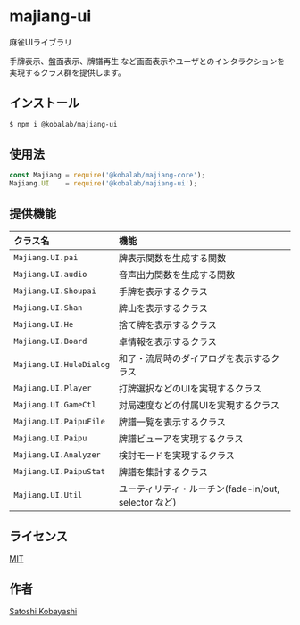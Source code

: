 # majiang-ui
麻雀UIライブラリ

手牌表示、盤面表示、牌譜再生 など画面表示やユーザとのインタラクションを実現するクラス群を提供します。

## インストール
```sh
$ npm i @kobalab/majiang-ui
```

## 使用法
```javascript
const Majiang = require('@kobalab/majiang-core');
Majiang.UI    = require('@kobalab/majiang-ui');
```

## 提供機能
| クラス名                | 機能
|:------------------------|:---------------------------------------------------
|``Majiang.UI.pai``       | 牌表示関数を生成する関数
|``Majiang.UI.audio``     | 音声出力関数を生成する関数
|``Majiang.UI.Shoupai``   | 手牌を表示するクラス
|``Majiang.UI.Shan``      | 牌山を表示するクラス
|``Majiang.UI.He``        | 捨て牌を表示するクラス
|``Majiang.UI.Board``     | 卓情報を表示するクラス
|``Majiang.UI.HuleDialog``| 和了・流局時のダイアログを表示するクラス
|``Majiang.UI.Player``    | 打牌選択などのUIを実現するクラス
|``Majiang.UI.GameCtl``   | 対局速度などの付属UIを実現するクラス
|``Majiang.UI.PaipuFile`` | 牌譜一覧を表示するクラス
|``Majiang.UI.Paipu``     | 牌譜ビューアを実現するクラス
|``Majiang.UI.Analyzer``  | 検討モードを実現するクラス
|``Majiang.UI.PaipuStat`` | 牌譜を集計するクラス
|``Majiang.UI.Util``      | ユーティリティ・ルーチン(fade-in/out, selector など)

## ライセンス
[MIT](https://github.com/kobalab/majiang-ui/blob/master/LICENSE)

## 作者
[Satoshi Kobayashi](https://github.com/kobalab)
